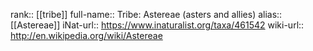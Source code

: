 

rank:: [[tribe]]
full-name:: Tribe: Astereae (asters and allies)
alias:: [[Astereae]]
iNat-url:: https://www.inaturalist.org/taxa/461542
wiki-url:: http://en.wikipedia.org/wiki/Astereae
